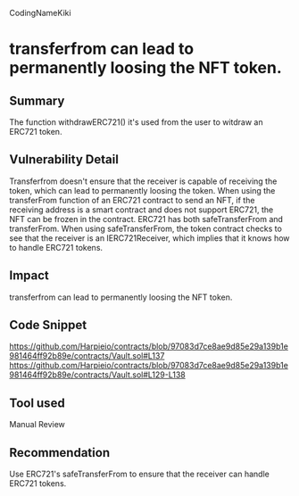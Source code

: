 CodingNameKiki
# transferfrom can lead to permanently loosing the NFT token.

## Summary
The function withdrawERC721() it's used from the user to witdraw an ERC721 token.

## Vulnerability Detail
Transferfrom doesn't ensure that the receiver is capable of receiving the token, which can lead to permanently loosing the token.
When using the transferFrom function of an ERC721 contract to send an NFT, if the receiving address is a smart contract and does not support ERC721, the NFT can be frozen in the contract. ERC721 has both safeTransferFrom and transferFrom. When using safeTransferFrom, the token contract checks to see that the receiver is an IERC721Receiver, which implies that it knows how to handle ERC721 tokens.

## Impact
transferfrom can lead to permanently loosing the NFT token.

## Code Snippet
https://github.com/Harpieio/contracts/blob/97083d7ce8ae9d85e29a139b1e981464ff92b89e/contracts/Vault.sol#L137
https://github.com/Harpieio/contracts/blob/97083d7ce8ae9d85e29a139b1e981464ff92b89e/contracts/Vault.sol#L129-L138

## Tool used

Manual Review

## Recommendation
Use ERC721's safeTransferFrom to ensure that the receiver can handle ERC721 tokens.